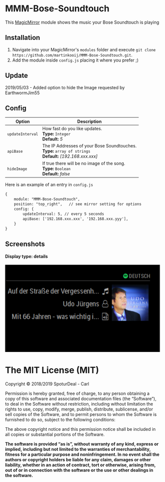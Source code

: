 # MMM-Bose-Soundtouch

This <a href="https://github.com/MichMich/MagicMirror">MagicMirror</a> module shows the music your Bose Soundtouch is playing


## Installation
1. Navigate into your MagicMirror's `modules` folder and execute `git clone https://github.com/martinkooij/MMM-Bose-Soundtouch.git`.
2. Add the module inside `config.js` placing it where you prefer ;)

## Update
2019/05/03 - Added option to hide the Image requested by EarthwormJim55

## Config


|Option|Description|
|---|---|
|`updateInterval`|How fast do you like updates.<br>**Type:** `Integer`<br>**Default:** <i>5</i>| seconds 
|`apiBase`|The IP Addresses of your Bose Soundtouches.<br>**Type:** `array of strings`<br>**Default:** <i>[192.168.xxx.xxx]</i>|
|`hideImage`|If true there will be no image of the song.<br>**Type:** `Boolean`<br>**Default:** <i>false</i>|


Here is an example of an entry in `config.js`
```
{
	module: "MMM-Bose-Soundtouch",
	position: "top_right",   // see mirror setting for options
	config: {          
		updateInterval: 5, // every 5 seconds
		apiBase: ['192.168.xxx.xxx', '192.168.xxx.yyy'],
	}
}
```

## Screenshots
#### Display type: details
![Screenshot of detail mode](/Soundtouch-preview.png?raw=true )


The MIT License (MIT)
=====================

Copyright © 2018/2019 SpoturDeal - Carl 

Permission is hereby granted, free of charge, to any person
obtaining a copy of this software and associated documentation
files (the “Software”), to deal in the Software without
restriction, including without limitation the rights to use,
copy, modify, merge, publish, distribute, sublicense, and/or sell
copies of the Software, and to permit persons to whom the
Software is furnished to do so, subject to the following
conditions:

The above copyright notice and this permission notice shall be
included in all copies or substantial portions of the Software.

**The software is provided “as is”, without warranty of any kind, express or implied, including but not limited to the warranties of merchantability,
fitness for a particular purpose and noninfringement. In no event shall the authors or copyright holders be liable for any claim, damages or other liability,
whether in an action of contract, tort or otherwise, arising from, out of or in connection with the software or the use or other dealings in the software.**
